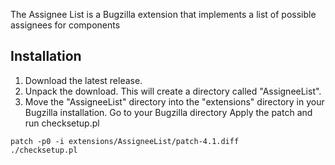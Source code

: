 The Assignee List is a Bugzilla extension that implements a list of possible assignees for components

## Installation ##
  1. Download the latest release.
  1. Unpack the download. This will create a directory called "AssigneeList".
  1. Move the "AssigneeList" directory into the "extensions" directory in your Bugzilla installation.
Go to your Bugzilla directory
Apply the patch and run checksetup.pl
```
patch -p0 -i extensions/AssigneeList/patch-4.1.diff
./checksetup.pl
```